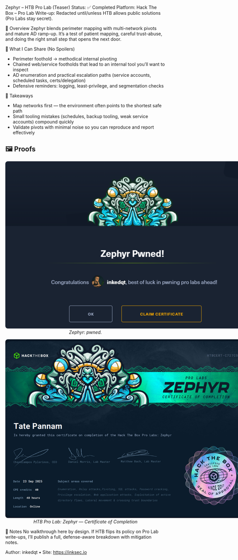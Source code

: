 Zephyr – HTB Pro Lab (Teaser)
Status: ✅ Completed
Platform: Hack The Box – Pro Lab
Write-up: Redacted until/unless HTB allows public solutions (Pro Labs stay secret).

🧭 Overview
Zephyr blends perimeter mapping with multi-network pivots and mature AD ramp-up. It’s a test of patient mapping, careful trust-abuse, and doing the right small step that opens the next door.

🧪 What I Can Share (No Spoilers)
- Perimeter foothold → methodical internal pivoting  
- Chained web/service footholds that lead to an internal tool you’ll want to inspect  
- AD enumeration and practical escalation paths (service accounts, scheduled tasks, certs/delegation)  
- Defensive reminders: logging, least-privilege, and segmentation checks

🧠 Takeaways
- Map networks first — the environment often points to the shortest safe path  
- Small tooling mistakes (schedules, backup tooling, weak service accounts) compound quickly  
- Validate pivots with minimal noise so you can reproduce and report effectively

## 🖼️ Proofs
<p align="center">
  <img src="https://raw.githubusercontent.com/inkedqt/ctf-writeups/main/HTB/proofs/zephyr.png" alt="Wanderer proof screen" style="max-width: 800px; border-radius: 8px;">
  <br/><em>Zephyr: pwned.</em>
</p>

<p align="center">
  <img src="https://raw.githubusercontent.com/inkedqt/ctf-writeups/main/assets/certs/zephyr_cert.png" alt="Wanderer – HTB Pro Lab (Teaser) certificate" style="max-width: 800px; border-radius: 8px;">
  <br/><em>HTB Pro Lab: Zephyr — Certificate of Completion</em>
</p>

📌 Notes
No walkthrough here by design. If HTB flips its policy on Pro Lab write-ups, I’ll publish a full, defense-aware breakdown with mitigation notes.

Author: inkedqt • Site: https://inksec.io

